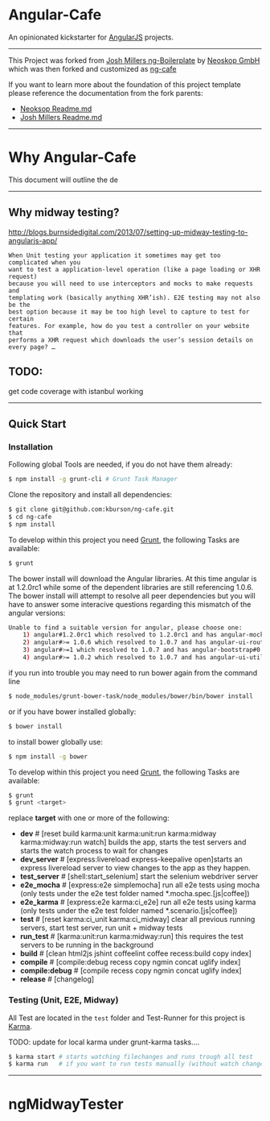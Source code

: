 # Angular-Cafe

An opinionated kickstarter for [AngularJS](http://angularjs.org) projects.

***

This Project was forked from [Josh Millers ng-Boilerplate](http://joshdmiller.github.com/ng-boilerplate) by [Neoskop GmbH](http://github.com/neoskop/ng-boilerplate)
which was then forked and customized as [ng-cafe](http://github.com/kburson/ng-cafe)

If you want to learn more about the foundation of this project template please reference the documentation from the
fork parents:

* [Neoksop Readme.md](http://github.com/neoskop/ng-boilerplate/README.md)
* [Josh Millers Readme.md](http://joshdmiller.github.com/ng-boilerplate/README.md)

***

# Why Angular-Cafe

This document will outline the de

***


## Why midway testing?

http://blogs.burnsidedigital.com/2013/07/setting-up-midway-testing-to-angularjs-app/

    When Unit testing your application it sometimes may get too complicated when you
    want to test a application-level operation (like a page loading or XHR request)
    because you will need to use interceptors and mocks to make requests and
    templating work (basically anything XHR’ish). E2E testing may not also be the
    best option because it may be too high level to capture to test for certain
    features. For example, how do you test a controller on your website that
    performs a XHR request which downloads the user’s session details on every page? …

## TODO:
   get code coverage with istanbul working

***

## Quick Start

### Installation

Following global Tools are needed, if you do not have them already:

```sh
$ npm install -g grunt-cli # Grunt Task Manager
```

Clone the repository and install all dependencies:

```sh
$ git clone git@github.com:kburson/ng-cafe.git
$ cd ng-cafe
$ npm install
```

To develop within this project you need [Grunt](http://gruntjs.com), the following Tasks are available:

```sh
$ grunt
```

The bower install will download the Angular libraries.  At this time angular is at 1.2.0rc1 while some of the
dependent libraries are still referencing 1.0.6.  The bower install will attempt to resolve all peer dependencies
but you will have to answer some interacive questions regarding this mismatch of the angular versions:

```sh
Unable to find a suitable version for angular, please choose one:
    1) angular#1.2.0rc1 which resolved to 1.2.0rc1 and has angular-mocks#1.2.0rc1, angular-resource#1.2.0rc1, angular-scenario#1.2.0rc1, ng-cafe as dependants
    2) angular#>= 1.0.6 which resolved to 1.0.7 and has angular-ui-router#0.0.1 as dependants
    3) angular#>=1 which resolved to 1.0.7 and has angular-bootstrap#0.5.0 as dependants
    4) angular#>= 1.0.2 which resolved to 1.0.7 and has angular-ui-utils#0.0.4 as dependants
```

if you run into trouble you may need to run bower again from the command line

```sh
$ node_modules/grunt-bower-task/node_modules/bower/bin/bower install
```

or if you have bower installed globally:

```sh
$ bower install
```

to install bower globally use:

```sh
$ npm install -g bower
```


To develop within this project you need [Grunt](http://gruntjs.com), the following Tasks are available:

```sh
$ grunt
$ grunt <target>
```

replace **target** with one or more of the following:

* **dev**           # [reset build karma:unit karma:unit:run karma:midway karma:midway:run watch] builds the app, starts the test servers and starts the watch process to wait for changes
* **dev_server**    # [express:livereload express-keepalive open]starts an express livereload server to view changes to the app as they happen.
* **test_server**   # [shell:start_selenium] start the selenium webdriver server
* **e2e_mocha**     # [express:e2e simplemocha] run all e2e tests using mocha (only tests under the e2e test folder named *.mocha.spec.[js|coffee])
* **e2e_karma**     # [express:e2e karma:ci_e2e] run all e2e tests using karma (only tests under the e2e test folder named *.scenario.[js|coffee])
* **test**          # [reset karma:ci_unit karma:ci_midway] clear all previous running servers, start test server, run unit + midway tests
* **run_test**      # [karma:unit:run karma:midway:run] this requires the test servers to be running in the background
* **build**         # [clean html2js jshint coffeelint coffee recess:build copy index]
* **compile**       # [compile:debug recess copy ngmin concat uglify index]
* **compile:debug** # [compile recess copy ngmin concat uglify index]
* **release**       # [changelog]


### Testing (Unit, E2E, Midway)

All Test are located in the `test` folder and Test-Runner for this project is 
[Karma](http://karma-runner.github.io/).

TODO: update for local karma under grunt-karma tasks....

```sh
$ karma start # starts watching filechanges and runs trough all test
$ karma run   # if you want to run tests manually (without watch changes)
```

***

# ngMidwayTester

